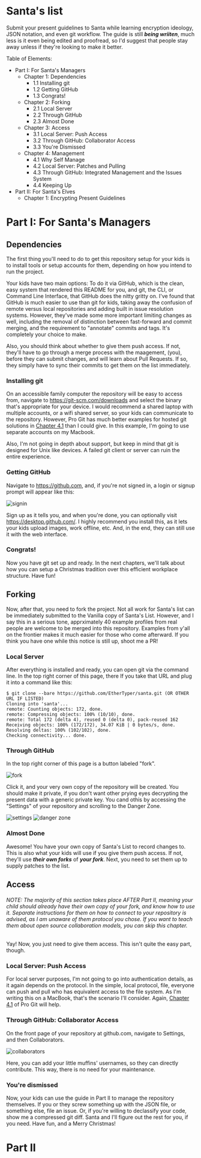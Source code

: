 # Santa's list

Submit your present guidelines to Santa while learning encryption ideology, JSON notation, and even git workflow. The guide is still _**being wriiten**_, much less is it even being edited and proofread, so I'd suggest that people stay away unless if they're looking to make it better.

Table of Elements:
- Part I: For Santa's Managers
  - Chapter 1: Dependencies
    - 1.1 Installing git
    - 1.2 Getting GitHub
    - 1.3 Congrats!
  - Chapter 2: Forking
    - 2.1 Local Server
    - 2.2 Through GitHub
    - 2.3 Almost Done
  - Chapter 3: Access
    - 3.1 Local Server: Push Access
    - 3.2 Through GitHub: Collaborator Access
    - 3.3 You're Dismissed
  - Chapter 4: Management
    - 4.1 Why Self Manage
    - 4.2 Local Server: Patches and Pulling
    - 4.3 Through GitHub: Integrated Management and the Issues System
    - 4.4 Keeping Up
- Part II: For Santa's Elves
  - Chapter 1: Encrypting Present Guidelines

# Part I: For Santa's Managers

## Dependencies

The first thing you'll need to do to get this repository setup for your kids is to install tools or setup accounts for them, depending on how you intend to run the project.

Your kids have two main options: To do it via GitHub, which is the clean, easy system that rendered this README for you, and git, the CLI, or Command Line Interface, that GitHub does the nitty gritty on. I've found that GitHub is much easier to use than git for kids, taking away the confusion of remote versus local repositories and adding built in issue resolution systems. However, they've made some more important limiting changes as well, including the removal of distinction between fast-forward and commit merging, and the requirement to "annotate" commits and tags. It's completely your choice to make.

Also, you should think about whether to give them push access. If not, they'll have to go through a merge process with the maagement, (you), before they can submit changes, and will learn about Pull Requests. If so, they simply have to sync their commits to get them on the list immediately.

### Installing git

On an accessible family computer the repository will be easy to access from, navigate to <https://git-scm.com/downloads> and select the binary that's appropriate for your device. I would recommend a shared laptop with multiple accounts, or a wifi shared server, so your kids can communicate to the repository. However, Pro Git has much better examples for hosted git solutions in [Chapter 4.1](https://git-scm.com/book/en/v1/Git-on-the-Server-The-Protocols) than I could give. In this example, I'm going to use separate accounts on my Macbook.

Also, I'm not going in depth about support, but keep in mind that git is designed for Unix like devices. A failed git client or server can ruin the entire experience.

### Getting GitHub

Navigate to <https://github.com>, and, if you're not signed in, a login or signup prompt will appear like this:

![signin](https://cloud.githubusercontent.com/assets/16024539/12304719/9e351444-b9f6-11e5-9a83-d4e014367d5c.PNG)

Sign up as it tells you, and when you're done, you can optionally visit <https://desktop.github.com/>. I highly recommend you install this, as it lets your kids upload images, work offline, etc. And, in the end, they can still use it with the web interface.

### Congrats!

Now you have git set up and ready. In the next chapters, we'll talk about how you can setup a Christmas tradition over this efficient workplace structure. Have fun!

## Forking

Now, after that, you need to fork the project. Not all work for Santa's list can be immediately submitted to the Vanilla copy of Santa's List. However, and I say this in a serious tone, apprximately 40 example profiles from real people are welcome to be merged into this repository. Examples from y'all on the frontier makes it much easier for those who come afterward. If you think you have one while this notice is still up, shoot me a PR!

### Local Server

After everything is installed and ready, you can open git via the command line. In the top right corner of this page, there If you take that URL and plug it into a command like this:

```shell
$ git clone --bare https://github.com/EtherTyper/santa.git (OR OTHER URL IF LISTED)
Cloning into 'santa'...
remote: Counting objects: 172, done.
remote: Compressing objects: 100% (10/10), done.
remote: Total 172 (delta 4), reused 0 (delta 0), pack-reused 162
Receiving objects: 100% (172/172), 34.07 KiB | 0 bytes/s, done.
Resolving deltas: 100% (102/102), done.
Checking connectivity... done.
```

### Through GitHub

In the top right corner of this page is a button labeled "fork".

![fork](https://cloud.githubusercontent.com/assets/16024539/12304937/ca38948e-b9f7-11e5-8efc-288dbafeadbb.png)

Click it, and your very own copy of the repository will be created. You should make it private, if you don't want other prying eyes decrypting the present data with a generic private key. You cand othis by accessing the "Settings" of your repository and scrolling to the Danger Zone.

![settings](https://cloud.githubusercontent.com/assets/16024539/12429255/d50fb304-beae-11e5-87d4-c001ec4b67ab.PNG)
![danger zone](https://cloud.githubusercontent.com/assets/16024539/12429258/d7ee83c0-beae-11e5-9383-cfd0d80becc5.PNG)

### Almost Done

Awesome! You have your own copy of Santa's List to record changes to. This is also what your kids will use if you give them push access. If not, they'll use _**their own forks**_ of _**your fork**_. Next, you need to set them up to supply patches to the list.

## Access

###### NOTE: The majority of this section takes place AFTER Part II, meaning your child should already have their own copy of your fork, and know how to use it. Separate instructions for them on how to connect to your repository is advised, as I am unaware of them protocol you chose. If you want to teach them about open source collaboration models, you can skip this chapter.

Yay! Now, you just need to give them access. This isn't quite the easy part, though.

### Local Server: Push Access

For local server purposes, I'm not going to go into authentication details, as it again depends on the protocol. In the simple, local protocol, file, everyone can push and pull who has equivalent access to the file system. As I'm writing this on a MacBook, that's the scenario I'll consider. Again, [Chapter 4.1](https://git-scm.com/book/en/v1/Git-on-the-Server-The-Protocols) of Pro Git will help.

### Through GitHub: Collaborator Access

On the front page of your repository at github.com, navigate to Settings, and then Collaborators.

![collaborators](https://cloud.githubusercontent.com/assets/16024539/12362612/e2eed8d8-bb89-11e5-857a-ad93d69f8335.PNG)

Here, you can add your little muffins' usernames, so they can directly contribute. This way, there is no need for your maintenance.

### You're dismissed

Now, your kids can use the guide in Part II to manage the repository themselves. If you or they screw something up with the JSON file, or something else, file an issue. Or, if you're willing to declassify your code, show me a compressed git diff. Santa and I'll figure out the rest for you, if you need. Have fun, and a Merry Christmas!

# Part II
